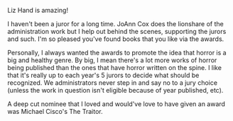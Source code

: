  Liz Hand is amazing!

I haven't been a juror for a long time. JoAnn Cox does the lionshare of the administration work but I help out behind the scenes, supporting the jurors and such. I'm so pleased you've found books that you like via the awards. 

Personally, I always wanted the awards to promote the idea that horror is a big and healthy genre. By big, I mean there's a lot more works of horror being published than the ones that have horror written on the spine. I like that it's really up to each year's 5 jurors to decide what should be recognized. We administrators never step in and say no to a jury choice (unless the work in question isn't eligible because of year published, etc). 

A deep cut nominee that I loved and would've love to have given an award was Michael Cisco's The Traitor. 